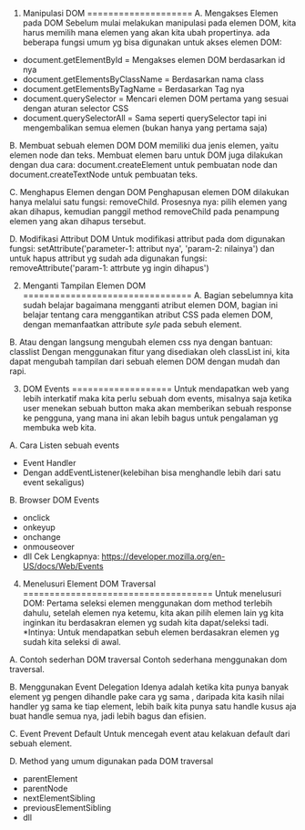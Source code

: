 1. Manipulasi DOM
====================
A. Mengakses Elemen pada DOM
Sebelum mulai melakukan manipulasi pada elemen DOM, kita harus memilih mana elemen yang akan kita ubah propertinya. ada beberapa fungsi umum yg bisa digunakan untuk akses elemen DOM:

- document.getElementById = Mengakses elemen DOM berdasarkan id nya
- document.getElementsByClassName = Berdasarkan nama class
- document.getElementsByTagName = Berdasarkan Tag nya
- document.querySelector = Mencari elemen DOM pertama yang sesuai dengan aturan selector CSS 
- document.querySelectorAll = Sama seperti querySelector tapi ini mengembalikan semua elemen  (bukan hanya yang pertama saja) 

B. Membuat sebuah elemen DOM
DOM memiliki dua jenis elemen, yaitu elemen node dan teks. Membuat elemen baru untuk DOM juga dilakukan dengan dua cara: document.createElement untuk pembuatan node dan document.createTextNode untuk pembuatan teks.

C. Menghapus Elemen dengan DOM
Penghapusan elemen DOM dilakukan hanya melalui satu fungsi: removeChild. Prosesnya nya: pilih elemen yang akan dihapus, kemudian panggil method removeChild pada penampung elemen yang akan dihapus tersebut.

D. Modifikasi Attribut DOM
Untuk modifikasi attribut pada dom digunakan fungsi: setAttribute('parameter-1: attribut nya', 'param-2: nilainya')
dan untuk hapus attribut yg sudah ada digunakan fungsi: removeAttribute('param-1: attrbute yg ingin dihapus')


2. Menganti Tampilan Elemen DOM 
================================
A. Bagian sebelumnya kita sudah belajar bagaimana mengganti atribut elemen DOM, bagian ini  belajar tentang cara menggantikan atribut CSS pada elemen DOM, dengan memanfaatkan attribute *syle* pada sebuh element.

B. Atau dengan langsung mengubah elemen css nya dengan bantuan: classlist
Dengan menggunakan fitur yang disediakan oleh classList ini, kita dapat mengubah tampilan dari sebuah elemen DOM dengan mudah dan rapi.


3. DOM Events
===================
Untuk mendapatkan web yang lebih interkatif maka kita perlu sebuah dom events, misalnya saja ketika user menekan sebuah button maka akan memberikan sebuah response ke pengguna, yang mana ini akan lebih bagus untuk pengalaman yg membuka web kita.

A. Cara Listen sebuah events
 - Event Handler
 - Dengan addEventListener(kelebihan bisa menghandle lebih dari satu event sekaligus)

B. Browser DOM Events
 - onclick
 - onkeyup
 - onchange
 - onmouseover
 - dll
   Cek Lengkapnya: https://developer.mozilla.org/en-US/docs/Web/Events


4. Menelusuri Element DOM Traversal
====================================
Untuk menelusuri DOM: Pertama seleksi elemen menggunakan dom method terlebih dahulu, setelah elemen nya ketemu, kita akan pilih elemen lain yg kita inginkan itu berdasakran elemen yg sudah kita dapat/seleksi tadi.
*Intinya: Untuk mendapatkan sebuh elemen berdasakran elemen yg sudah kita seleksi di awal.

A. Contoh sederhan DOM traversal
Contoh sederhana menggunakan dom traversal.

B. Menggunakan Event Delegation 
Idenya adalah ketika kita punya banyak element yg pengen dihandle pake cara yg sama , daripada kita kasih nilai handler yg sama ke tiap element, lebih baik kita punya satu handle kusus aja buat handle semua nya, jadi lebih bagus dan efisien.

C. Event Prevent Default
Untuk mencegah event atau kelakuan default dari sebuah element.

D. Method yang umum digunakan pada DOM traversal
  - parentElement
  - parentNode
  - nextElementSibling
  - previousElementSibling
  - dll
